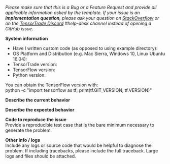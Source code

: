 <em>Please make sure that this is a Bug or a Feature Request and provide all applicable information asked by the template.
If your issue is an **implementation question**, please ask your question on [StackOverflow](http://stackoverflow.com/questions/tagged/tensortrader) or on the [TensorTrade Discord](https://discord.gg/ZZ7BGWh) #help-desk channel instead of opening a GitHub issue.</em>

**System information**

- Have I written custom code (as opposed to using example directory):
- OS Platform and Distribution (e.g. Mac Sierra, Windows 10, Linux Ubuntu 16.04):
- TensorTrade version:
- TensorFlow version:
- Python version:

You can obtain the TensorFlow version with:  
python -c "import tensorflow as tf; print(tf.GIT_VERSION, tf.VERSION)"

**Describe the current behavior**

**Describe the expected behavior**

**Code to reproduce the issue**  
Provide a reproducible test case that is the bare minimum necessary to generate the problem.

**Other info / logs**  
Include any logs or source code that would be helpful to diagnose the problem. If including tracebacks, please include the full traceback. Large logs and files should be attached.
